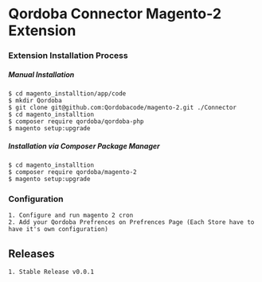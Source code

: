 
# Qordoba Connector Magento-2 Extension
 
### Extension Installation Process

##### Manual Installation

```$xslt
$ cd magento_installtion/app/code
$ mkdir Qordoba
$ git clone git@github.com:Qordobacode/magento-2.git ./Connector
$ cd magento_installtion
$ composer require qordoba/qordoba-php
$ magento setup:upgrade
```

##### Installation via Composer Package Manager

```$xslt
$ cd magento_installtion
$ composer require qordoba/magento-2
$ magento setup:upgrade
```

### Configuration

    1. Configure and run magento 2 cron
    2. Add your Qordoba Prefrences on Prefrences Page (Each Store have to have it's own configuration)

## Releases

    1. Stable Release v0.0.1